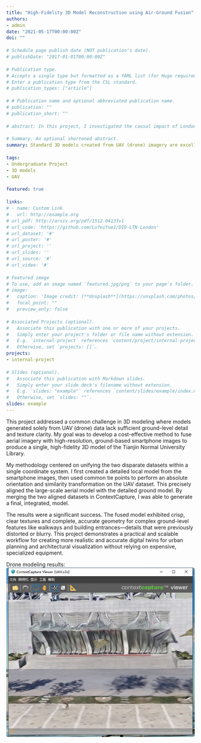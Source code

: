 ```yaml
---
title: "High-Fidelity 3D Model Reconstruction using Air-Ground Fusion"
authors:
- admin
date: "2021-05-17T00:00:00Z"
doi: ""

# Schedule page publish date (NOT publication's date).
# publishDate: "2017-01-01T00:00:00Z"

# Publication type.
# Accepts a single type but formatted as a YAML list (for Hugo requirements).
# Enter a publication type from the CSL standard.
# publication_types: ["article"]

# # Publication name and optional abbreviated publication name.
# publication: ""
# publication_short: ""

# abstract: In this project, I investigated the causal impact of London's Low Traffic Neighbourhoods (LTNs) on road safety. Analyzing a decade of city-wide accident data, I used Python to employ an advanced Difference-in-Differences (DID) model to move beyond simple correlation. The analysis revealed a statistically significant and lasting 10% annual reduction in traffic crashes in areas with LTNs. These findings provide robust causal evidence that LTNs are an effective long-term strategy for improving urban safety, offering a critical data point for policymakers shaping future transport initiatives. 

# Summary. An optional shortened abstract.
summary: Standard 3D models created from UAV (drone) imagery are excellent for capturing large areas quickly, but they often suffer from significant limitations at ground level. Textures on building facades can be blurry, and complex structures like covered walkways or overhangs are often distorted or incomplete. This project aimed to solve this common industry problem by developing a method to enhance model accuracy and detail.

tags:
- Undergraduate Project
- 3D models
- UAV

featured: true

links:
# - name: Custom Link
#   url: http://example.org
# url_pdf: http://arxiv.org/pdf/1512.04133v1
# url_code: 'https://github.com/LufeiYue1/DID-LTN-London'
# url_dataset: '#'
# url_poster: '#'
# url_project: ''
# url_slides: ''
# url_source: '#'
# url_video: '#'

# Featured image
# To use, add an image named `featured.jpg/png` to your page's folder. 
# image:
#   caption: 'Image credit: [**Unsplash**](https://unsplash.com/photos/s9CC2SKySJM)'
#   focal_point: ""
#   preview_only: false

# Associated Projects (optional).
#   Associate this publication with one or more of your projects.
#   Simply enter your project's folder or file name without extension.
#   E.g. `internal-project` references `content/project/internal-project/index.md`.
#   Otherwise, set `projects: []`.
projects:
- internal-project

# Slides (optional).
#   Associate this publication with Markdown slides.
#   Simply enter your slide deck's filename without extension.
#   E.g. `slides: "example"` references `content/slides/example/index.md`.
#   Otherwise, set `slides: ""`.
slides: example
---
```


This project addressed a common challenge in 3D modeling where models generated solely from UAV (drone) data lack sufficient ground-level detail and texture clarity. My goal was to develop a cost-effective method to fuse aerial imagery with high-resolution, ground-based smartphone images to produce a single, high-fidelity 3D model of the Tianjin Normal University Library.

My methodology centered on unifying the two disparate datasets within a single coordinate system. I first created a detailed local model from the smartphone images, then used common tie points to perform an absolute orientation and similarity transformation on the UAV dataset. This precisely aligned the large-scale aerial model with the detailed ground model. By merging the two aligned datasets in ContextCapture, I was able to generate a final, integrated, model.

The results were a significant success. The fused model exhibited crisp, clear textures and complete, accurate geometry for complex ground-level features like walkways and building entrances—details that were previously distorted or blurry. This project demonstrates a practical and scalable workflow for creating more realistic and accurate digital twins for urban planning and architectural visualization without relying on expensive, specialized equipment.

Drone modeling results:
![UAV](UAV.png)



<!-- {{% callout note %}}
Create your slides in Markdown - click the *Slides* button to check out the example.
{{% /callout %}} -->

<!-- Add the publication's **full text** or **supplementary notes** here. You can use rich formatting such as including [code, math, and images](https://docs.hugoblox.com/content/writing-markdown-latex/). -->
